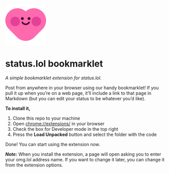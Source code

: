 <img src="./icon.png" height="128">

# status.lol bookmarklet
*A simple bookmarklet extension for status.lol.*

Post from anywhere in your browser using our handy bookmarklet! If you pull it up when you’re on a web page, it’ll include a link to that page in Markdown (but you can edit your status to be whatever you’d like). 

**To install it,**
1. Clone this repo to your machine
2. Open [chrome://extensions/](chrome://extensions/) in your browser
3. Check the box for Developer mode in the top right
4. Press the __Load Unpacked__ button and select the folder with the code

Done! You can start using the extension now.

***Note:*** When you install the extension, a page will open asking you to enter your omg.lol address name. If you want to change it later, you can change it from the extension options.
